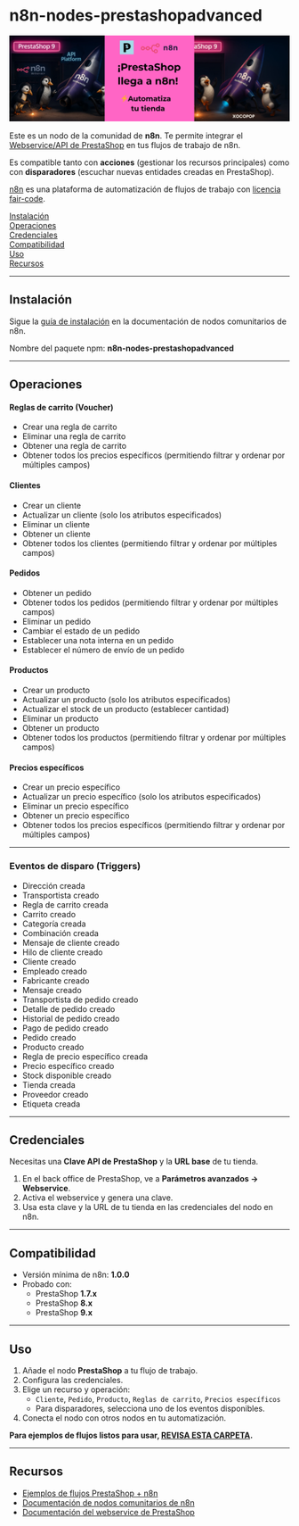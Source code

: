 # n8n-nodes-prestashopadvanced

![PrestaShop + n8n](https://raw.githubusercontent.com/Xococode/n8n-nodes-prestashopadvanced/main/prestashop-n8n-automatiza-tu-tienda.webp)


Este es un nodo de la comunidad de **n8n**. Te permite integrar el [Webservice/API de PrestaShop](https://www.prestashop.com/) en tus flujos de trabajo de n8n.

Es compatible tanto con **acciones** (gestionar los recursos principales) como con **disparadores** (escuchar nuevas entidades creadas en PrestaShop).

[n8n](https://n8n.io/) es una plataforma de automatización de flujos de trabajo con [licencia fair-code](https://docs.n8n.io/reference/license/).

[Instalación](#instalación)  
[Operaciones](#operaciones)  
[Credenciales](#credenciales)  
[Compatibilidad](#compatibilidad)  
[Uso](#uso)  
[Recursos](#recursos)  

---

## Instalación

Sigue la [guía de instalación](https://docs.n8n.io/integrations/community-nodes/installation/) en la documentación de nodos comunitarios de n8n.

Nombre del paquete npm: **n8n-nodes-prestashopadvanced**

---

## Operaciones

#### Reglas de carrito (Voucher)
- Crear una regla de carrito
- Eliminar una regla de carrito
- Obtener una regla de carrito
- Obtener todos los precios específicos (permitiendo filtrar y ordenar por múltiples campos)

#### Clientes
- Crear un cliente
- Actualizar un cliente (solo los atributos especificados)
- Eliminar un cliente
- Obtener un cliente
- Obtener todos los clientes (permitiendo filtrar y ordenar por múltiples campos)

#### Pedidos
- Obtener un pedido
- Obtener todos los pedidos (permitiendo filtrar y ordenar por múltiples campos)
- Eliminar un pedido
- Cambiar el estado de un pedido
- Establecer una nota interna en un pedido
- Establecer el número de envío de un pedido

#### Productos
- Crear un producto
- Actualizar un producto (solo los atributos especificados)
- Actualizar el stock de un producto (establecer cantidad)
- Eliminar un producto
- Obtener un producto
- Obtener todos los productos (permitiendo filtrar y ordenar por múltiples campos)

#### Precios específicos
- Crear un precio específico
- Actualizar un precio específico (solo los atributos especificados)
- Eliminar un precio específico
- Obtener un precio específico
- Obtener todos los precios específicos (permitiendo filtrar y ordenar por múltiples campos)

---

### Eventos de disparo (Triggers)
- Dirección creada  
- Transportista creado  
- Regla de carrito creada  
- Carrito creado  
- Categoría creada  
- Combinación creada  
- Mensaje de cliente creado  
- Hilo de cliente creado  
- Cliente creado  
- Empleado creado  
- Fabricante creado  
- Mensaje creado  
- Transportista de pedido creado  
- Detalle de pedido creado  
- Historial de pedido creado  
- Pago de pedido creado  
- Pedido creado  
- Producto creado  
- Regla de precio específico creada  
- Precio específico creado  
- Stock disponible creado  
- Tienda creada  
- Proveedor creado  
- Etiqueta creada  

---

## Credenciales

Necesitas una **Clave API de PrestaShop** y la **URL base** de tu tienda.

1. En el back office de PrestaShop, ve a **Parámetros avanzados → Webservice**.  
2. Activa el webservice y genera una clave.  
3. Usa esta clave y la URL de tu tienda en las credenciales del nodo en n8n.  

---

## Compatibilidad

- Versión mínima de n8n: **1.0.0**  
- Probado con:  
  - PrestaShop **1.7.x**  
  - PrestaShop **8.x**  
  - PrestaShop **9.x**  

---

## Uso

1. Añade el nodo **PrestaShop** a tu flujo de trabajo.  
2. Configura las credenciales.  
3. Elige un recurso y operación:  
   - `Cliente`, `Pedido`, `Producto`, `Reglas de carrito`, `Precios específicos`  
   - Para disparadores, selecciona uno de los eventos disponibles.  
4. Conecta el nodo con otros nodos en tu automatización.  

**Para ejemplos de flujos listos para usar, [REVISA ESTA CARPETA](/examples/).**

---

## Recursos

* [Ejemplos de flujos PrestaShop + n8n](/examples/)  
* [Documentación de nodos comunitarios de n8n](https://docs.n8n.io/integrations/#community-nodes)  
* [Documentación del webservice de PrestaShop](https://devdocs.prestashop-project.org/9/webservice/)  
